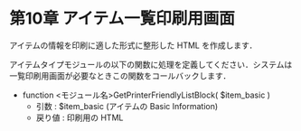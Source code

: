 # 第10章 アイテム一覧印刷用画面

アイテムの情報を印刷に適した形式に整形した HTML を作成します．

アイテムタイプモジュールの以下の関数に処理を定義してください．システムは一覧印刷用画面が必要なときこの関数をコールバックします．

* function &lt;モジュール名&gt;GetPrinterFriendlyListBlock\( $item\_basic \)
  * 引数 : $item\_basic \(アイテムの Basic Information\)
  * 戻り値 : 印刷用の HTML

